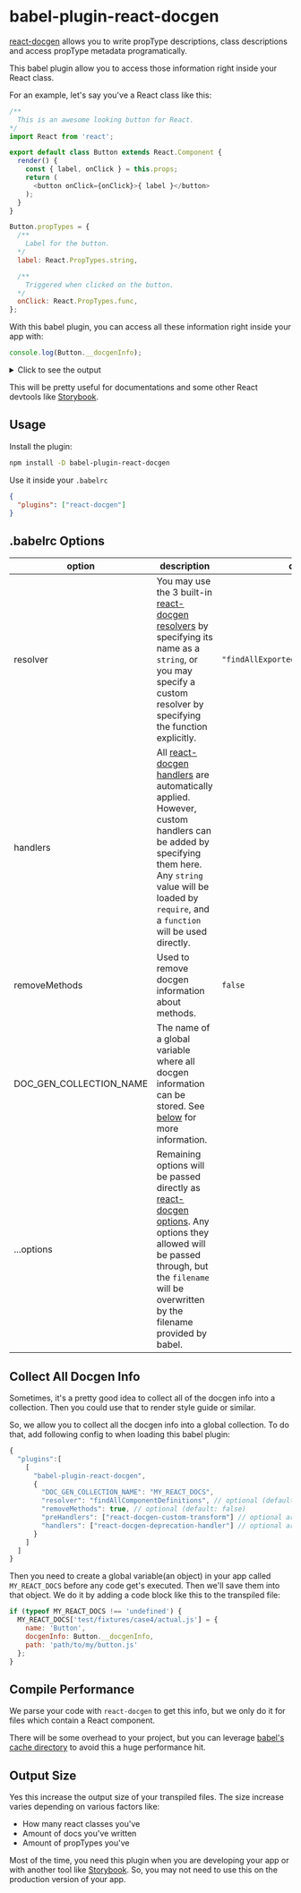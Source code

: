 # babel-plugin-react-docgen

[react-docgen](https://github.com/reactjs/react-docgen) allows you to write propType descriptions, class descriptions and access propType metadata programatically.

This babel plugin allow you to access those information right inside your React class.

For an example, let's say you've a React class like this:

```js
/**
  This is an awesome looking button for React.
*/
import React from 'react';

export default class Button extends React.Component {
  render() {
    const { label, onClick } = this.props;
    return (
      <button onClick={onClick}>{ label }</button>
    );
  }
}

Button.propTypes = {
  /**
    Label for the button.
  */
  label: React.PropTypes.string,

  /**
    Triggered when clicked on the button.
  */
  onClick: React.PropTypes.func,
};
```

With this babel plugin, you can access all these information right inside your app with:

```js
console.log(Button.__docgenInfo);
```
<details>
  <summary>Click to see the output</summary>

  ```js
  {
    description: 'This is an awesome looking button for React.',
    props: {
      label: {
        type: {
          name: 'string'
        },
        required: false,
        description: 'Label for the button.'
      },
      onClick: {
        type: {
          name: 'func'
        },
        required: false,
        description: 'Triggered when clicked on the button.'
      }
    }
  }
  ```
</details>

This will be pretty useful for documentations and some other React devtools like [Storybook](https://github.com/kadirahq/react-storybook).

## Usage

Install the plugin:

```sh
npm install -D babel-plugin-react-docgen
```

Use it inside your `.babelrc`

```json
{
  "plugins": ["react-docgen"]
}
```

## .babelrc Options

|  option  |  description   |  default   |
| --- | --- | --- |
| resolver                | You may use the 3 built-in [react-docgen resolvers](https://github.com/reactjs/react-docgen#resolver-1) by specifying its name as a `string`, or you may specify a custom resolver by specifying the function explicitly.  | ```"findAllExportedComponentDefinition"``` |
| handlers                | All [react-docgen handlers](https://github.com/reactjs/react-docgen#handlers-1) are automatically applied. However, custom handlers can be added by specifying them here. Any `string` value will be loaded by `require`, and a `function` will be used directly. |  |
| removeMethods           | Used to remove docgen information about methods. |   ```false```  |
| DOC_GEN_COLLECTION_NAME | The name of a global variable where all docgen information can be stored. See [below](#collect-all-docgen-info) for more information. | |
| ...options              | Remaining options will be passed directly as [react-docgen options](https://github.com/reactjs/react-docgen#options). Any options they allowed will be passed through, but the `filename` will be overwritten by the filename provided by babel. | |

## Collect All Docgen Info

Sometimes, it's a pretty good idea to collect all of the docgen info into a collection. Then you could use that to render style guide or similar.

So, we allow you to collect all the docgen info into a global collection. To do that, add following config to when loading this babel plugin:

```js
{
  "plugins":[
    [
      "babel-plugin-react-docgen",
      {
        "DOC_GEN_COLLECTION_NAME": "MY_REACT_DOCS",
        "resolver": "findAllComponentDefinitions", // optional (default: findAllExportedComponentDefinitions)
        "removeMethods": true, // optional (default: false)
        "preHandlers": ["react-docgen-custom-transform"] // optional array of custom transforming handlers running before the actual handlers
        "handlers": ["react-docgen-deprecation-handler"] // optional array of custom handlers
      }
    ]
  ]
}
```

Then you need to create a global variable(an object) in your app called `MY_REACT_DOCS` before any code get's executed.
Then we'll save them into that object. We do it by adding a code block like this to the transpiled file:

```js
if (typeof MY_REACT_DOCS !== 'undefined') {
  MY_REACT_DOCS['test/fixtures/case4/actual.js'] = {
    name: 'Button',
    docgenInfo: Button.__docgenInfo,
    path: 'path/to/my/button.js'
  };
}
```

## Compile Performance

We parse your code with `react-docgen` to get this info, but we only do it for files which contain a React component.

There will be some overhead to your project, but you can leverage [babel's cache directory](http://stackoverflow.com/a/30384710) to avoid this a huge performance hit.

## Output Size

Yes this increase the output size of your transpiled files. The size increase varies depending on various factors like:

* How many react classes you've
* Amount of docs you've written
* Amount of propTypes you've

Most of the time, you need this plugin when you are developing your app or with another tool like [Storybook](https://github.com/kadirahq/react-storybook). So, you may not need to use this on the production version of your app.
